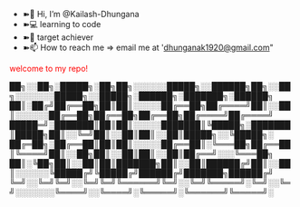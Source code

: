 - ➽👋 Hi, I’m @Kailash-Dhungana
- ➽💻 learning to code
- ➽🏹 target achiever
- ➽📫 How to reach me => email me at 'dhunganak1920@gmail.com"

<!---
Kailash-Codes/Kailash-Codes is a ✨ special ✨ repository because its `README.md` (this file) appears on your GitHub profile.
You can click the Preview link to take a look at your changes.
--->
<hello style="color:red">welcome to my repo!</hello>

██╗░░██╗░█████╗░██╗██╗░░░░░░█████╗░░██████╗██╗░░██╗░░░░░░░█████╗░░█████╗░██████╗░███████╗░██████╗
██║░██╔╝██╔══██╗██║██║░░░░░██╔══██╗██╔════╝██║░░██║░░░░░░██╔══██╗██╔══██╗██╔══██╗██╔════╝██╔════╝
█████═╝░███████║██║██║░░░░░███████║╚█████╗░███████║█████╗██║░░╚═╝██║░░██║██║░░██║█████╗░░╚█████╗░
██╔═██╗░██╔══██║██║██║░░░░░██╔══██║░╚═══██╗██╔══██║╚════╝██║░░██╗██║░░██║██║░░██║██╔══╝░░░╚═══██╗
██║░╚██╗██║░░██║██║███████╗██║░░██║██████╔╝██║░░██║░░░░░░╚█████╔╝╚█████╔╝██████╔╝███████╗██████╔╝
╚═╝░░╚═╝╚═╝░░╚═╝╚═╝╚══════╝╚═╝░░╚═╝╚═════╝░╚═╝░░╚═╝░░░░░░░╚════╝░░╚════╝░╚═════╝░╚══════╝╚═════╝░

